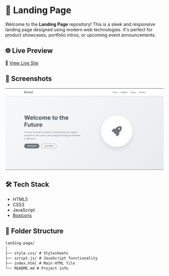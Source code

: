 # 🚀 Landing Page

Welcome to the **Landing Page** repository! This is a sleek and responsive landing page designed using modern web technologies. It's perfect for product showcases, portfolio intros, or upcoming event announcements.

## 🌐 Live Preview

🔗 [View Live Site](https://sumangal44.github.io/landing-page/)

## 📸 Screenshots

![Landing Page Screenshot](./screenshot.png)

## 🛠 Tech Stack

- HTML5
- CSS3
- JavaScript
- [Boxicons](https://boxicons.com/)

## 📁 Folder Structure
```
landing-page/
│
├── style.css/ # Stylesheets
├── script.js/ # JavaScript functionality
├── index.html # Main HTML file
└── README.md # Project info
```

